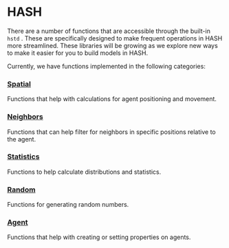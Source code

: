 # HASH

There are a number of functions that are accessible through the built-in `hstd` . These are specifically designed to make frequent operations in HASH more streamlined. These libraries will be growing as we explore new ways to make it easier for you to build models in HASH. 

Currently, we have functions implemented in the following categories:

### [Spatial](spatial.md)

Functions that help with calculations for agent positioning and movement.

### [Neighbors](neighbors.md)

Functions that can help filter for neighbors in specific positions relative to the agent.

### [Statistics](javascript-libraries.md)

Functions to help calculate distributions and statistics.

### [Random](random.md)

Functions for generating random numbers.

### [Agent](agent.md)

Functions that help with creating or setting properties on agents.

